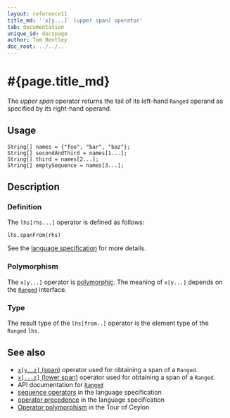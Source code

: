```yaml
---
layout: reference11
title_md: '`x[y...]` (upper span) operator'
tab: documentation
unique_id: docspage
author: Tom Bentley
doc_root: ../../..
---
```


# #{page.title_md}

The *upper span* operator returns the tail of its left-hand `Ranged` operand
as specified by its right-hand operand.

## Usage 

<!-- try: -->
    String[] names = {"foo", "bar", "baz"};
    String[] secondAndThird = names[1...];
    String[] third = names[2...];
    String[] emptySequence = names[3...];

## Description

### Definition

The `lhs[rhs...]` operator is defined as follows:

<!-- check:none -->
<!-- try: -->
    lhs.spanFrom(rhs)

See the [language specification](#{site.urls.spec_current}#listmap) for 
more details.

### Polymorphism

The `x[y...]` operator is [polymorphic](#{page.doc_root}/reference/operator/operator-polymorphism). 
The meaning of `x[y...]` depends on the 
[`Ranged`](#{site.urls.apidoc_1_1}/Ranged.type.html) 
interface.

### Type

The result type of the `lhs[from..]` operator is the element type of the `Ranged` `lhs`.

## See also

* [`x[y..z]` (span)](../span) operator used for obtaining a span of a `Ranged`.
* [`x[...z]` (lower span)](../lower-span) operator used for obtaining a span of a `Ranged`.
* API documentation for [`Ranged`](#{site.urls.apidoc_1_1}/Ranged.type.html)
* [sequence operators](#{site.urls.spec_current}#listmap) in the 
  language specification
* [operator precedence](#{site.urls.spec_current}#operatorprecedence) in the 
  language specification
* [Operator polymorphism](#{page.doc_root}/tour/language-module/#operator_polymorphism) 
  in the Tour of Ceylon

